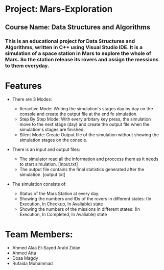 # Project: Mars-Exploration
## Course Name: Data Structures and Algorithms

### This is an educational project for Data Structures and Algorithms, written in C++ using Visual Studio IDE. It is a simulation of a space station in Mars to explore the whole of Mars. So the station release its rovers and assign the messions to them everyday.

# Features
* There are 3 Modes:
    * Iteractive Mode: Writing the simulation's stages day by day on the console and create the output file at the end fo simulation.
    * Step By Step Mode: With every arbitary key press, the simulation move to the next stage (day) and create the output file when the simulation's stages are finished.
    * Silent Mode: Create Output file of the simulation without showing the simulation stages on the console.
    
* There is an input and output files:
    * The simulator read all the information and proccess them as it needs to start simulation. [input.txt]
    * The output file contains the final statistics generated after the simulation. [output.txt]

* The simulation consists of:
    * Status of the Mars Station at every day.
    * Showing the numbers and IDs of the rovers in different states: (In Execution, In Checkup, In Avaliable) state
    * Showing the numbers of the missions in different states: (In Execution, In Completed, In Avaliable) state

# Team Members:
 - Ahmed Alaa El-Sayed Arabi Zidan
 - Ahmed Atta
 - Doaa Magdy
 - Rufaida Muhammad
